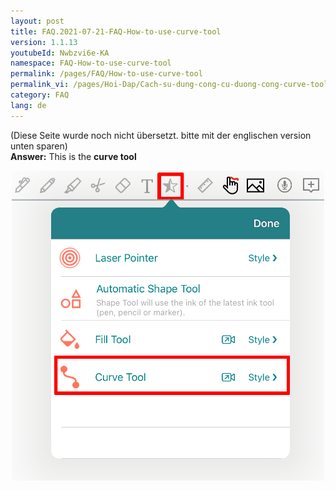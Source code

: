 ```yaml
---
layout: post
title: FAQ.2021-07-21-FAQ-How-to-use-curve-tool
version: 1.1.13
youtubeId: Nwbzvi6e-KA
namespace: FAQ-How-to-use-curve-tool
permalink: /pages/FAQ/How-to-use-curve-tool
permalink_vi: /pages/Hoi-Dap/Cach-su-dung-cong-cu-duong-cong-curve-tool
category: FAQ
lang: de
---
```


(Diese Seite wurde noch nicht übersetzt. bitte mit der englischen version unten sparen)  
**Answer:**
This is the **curve tool**  
<p align="center"> <img width="500" src="https://raw.githubusercontent.com/collanotewiki/collanotewiki.github.io/main/images/FAQimage/NoteScreenCurveTool.PNG" alt="curve tool picture"> </p>
